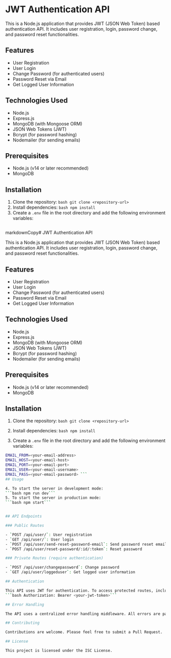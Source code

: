 # JWT Authentication API

This is a Node.js application that provides JWT (JSON Web Token) based authentication API. It includes user registration, login, password change, and password reset functionalities.

## Features

- User Registration
- User Login
- Change Password (for authenticated users)
- Password Reset via Email
- Get Logged User Information

## Technologies Used

- Node.js
- Express.js
- MongoDB (with Mongoose ORM)
- JSON Web Tokens (JWT)
- Bcrypt (for password hashing)
- Nodemailer (for sending emails)

## Prerequisites

- Node.js (v14 or later recommended)
- MongoDB

## Installation

1. Clone the repository: ```bash git clone <repository-url> ```
2. Install dependencies: ```bash npm install ```
3. Create a `.env` file in the root directory and add the following environment variables:
    ```bash Here's a README file for your application:
markdownCopy# JWT Authentication API

This is a Node.js application that provides JWT (JSON Web Token) based authentication API. It includes user registration, login, password change, and password reset functionalities.

## Features

- User Registration
- User Login
- Change Password (for authenticated users)
- Password Reset via Email
- Get Logged User Information

## Technologies Used

- Node.js
- Express.js
- MongoDB (with Mongoose ORM)
- JSON Web Tokens (JWT)
- Bcrypt (for password hashing)
- Nodemailer (for sending emails)

## Prerequisites

- Node.js (v14 or later recommended)
- MongoDB

## Installation

1. Clone the repository:
```bash git clone <repository-url> ```

2. Install dependencies:
``` bash npm install ```
3. Create a `.env` file in the root directory and add the following environment variables:
``` bash jwt_key=<your-jwt-secret-key>
EMAIL_FROM=<your-email-address>
EMAIL_HOST=<your-email-host>
EMAIL_PORT=<your-email-port>
EMAIL_USER=<your-email-username>
EMAIL_PASS=<your-email-password> ```
## Usage

4. To start the server in development mode:
```bash npm run dev```
5. To start the server in production mode:
```bash npm start```


## API Endpoints

### Public Routes

- `POST /api/user/`: User registration
- `GET /api/user/`: User login
- `POST /api/user/send-reset-password-email`: Send password reset email
- `POST /api/user/reset-password/:id/:token`: Reset password

### Private Routes (require authentication)

- `POST /api/user/changepassword`: Change password
- `GET /api/user/loggeduser`: Get logged user information

## Authentication

This API uses JWT for authentication. To access protected routes, include the JWT token in the Authorization header of your request:
```bash Authorization: Bearer <your-jwt-token>```

## Error Handling

The API uses a centralized error handling middleware. All errors are passed to this middleware using `next(error)`.

## Contributing

Contributions are welcome. Please feel free to submit a Pull Request.

## License

This project is licensed under the ISC License.

   

